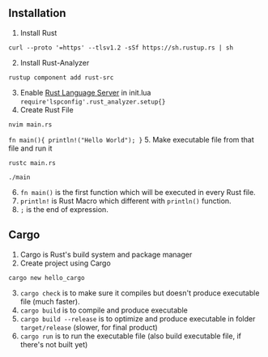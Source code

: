 ## Installation
1. Install Rust
```term
curl --proto '=https' --tlsv1.2 -sSf https://sh.rustup.rs | sh
```
2. Install Rust-Analyzer
```term
rustup component add rust-src
```
3. Enable [Rust Language Server](https://github.com/neovim/nvim-lspconfig/blob/master/doc/server_configurations.md#rust_analyzer) in init.lua
`require'lspconfig'.rust_analyzer.setup{}`
4. Create Rust File
```term
nvim main.rs
```
`fn main(){
        println!("Hello World");
    }`
5. Make executable file from that file and run it
```term
rustc main.rs
```
```term
./main
```
6. `fn main()` is the first function which will be executed in every Rust file.
7. `println!` is Rust Macro which different with `println()` function.
8. `;` is the end of expression.


## Cargo
1. Cargo is Rust's build system and package manager
2. Create project using Cargo
```term
cargo new hello_cargo
```
3. `cargo check` is to make sure it compiles but doesn't produce executable file (much faster).
4. `cargo build` is to compile and produce executable
5. `cargo build --release` is to optimize and produce executable in folder `target/release` (slower, for final product)
6. `cargo run` is to run the executable file (also build executable file, if there's not built yet)
